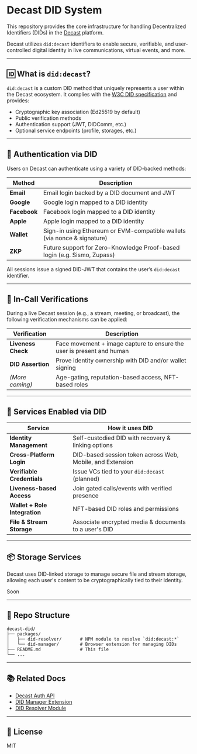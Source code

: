 # Decast DID System

This repository provides the core infrastructure for handling Decentralized Identifiers (DIDs) in the [Decast](https://decast.live) platform.

Decast utilizes `did:decast` identifiers to enable secure, verifiable, and user-controlled digital identity in live communications, virtual events, and more.

---

## 🆔 What is `did:decast`?

`did:decast` is a custom DID method that uniquely represents a user within the Decast ecosystem. It complies with the [W3C DID specification](https://www.w3.org/TR/did-core/) and provides:

- Cryptographic key association (Ed25519 by default)
- Public verification methods
- Authentication support (JWT, DIDComm, etc.)
- Optional service endpoints (profile, storages, etc.)

---

## 🔐 Authentication via DID

Users on Decast can authenticate using a variety of DID-backed methods:

| Method        | Description |
|---------------|-------------|
| **Email**     | Email login backed by a DID document and JWT |
| **Google**    | Google login mapped to a DID identity |
| **Facebook**    | Facebook login mapped to a DID identity |
| **Apple**    | Apple login mapped to a DID identity |
| **Wallet**    | Sign-in using Ethereum or EVM-compatible wallets (via nonce & signature) |
| **ZKP**       | Future support for Zero-Knowledge Proof-based login (e.g. Sismo, Zupass) |

All sessions issue a signed DID-JWT that contains the user’s `did:decast` identifier.

---

## 🎥 In-Call Verifications

During a live Decast session (e.g., a stream, meeting, or broadcast), the following verification mechanisms can be applied:

| Verification      | Description |
|-------------------|-------------|
| **Liveness Check**| Face movement + image capture to ensure the user is present and human |
| **DID Assertion** | Prove identity ownership with DID and/or wallet signing |
| *(More coming)*   | Age-gating, reputation-based access, NFT-based roles |

---

## 🧩 Services Enabled via DID

| Service                        | How it uses DID |
|-------------------------------|------------------|
| **Identity Management**       | Self-custodied DID with recovery & linking options |
| **Cross-Platform Login**      | DID-based session token across Web, Mobile, and Extension |
| **Verifiable Credentials**    | Issue VCs tied to your `did:decast` (planned) |
| **Liveness-based Access**     | Join gated calls/events with verified presence |
| **Wallet + Role Integration** | NFT-based DID roles and permissions |
| **File & Stream Storage**     | Associate encrypted media & documents to a user's DID |

---

## 📦 Storage Services

Decast uses DID-linked storage to manage secure file and stream storage, allowing each user's content to be cryptographically tied to their identity.

Soon

---

## 📁 Repo Structure

```
decast-did/
├── packages/
│   ├── did-resolver/       # NPM module to resolve `did:decast:*`
│   └── did-manager/        # Browser extension for managing DIDs
├── README.md               # This file
└── ...
```

---

## 📚 Related Docs

- [Decast Auth API](https://did.decast.live)
- [DID Manager Extension](./packages/did-manager/readme.md)
- [DID Resolver Module](./packages/decast-did-resolver//readme.md)

---

## 📄 License

MIT
